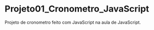 # Projeto01_Cronometro_JavaScript
Projeto de cronometro feito com JavaScript na aula de JavaScript.
